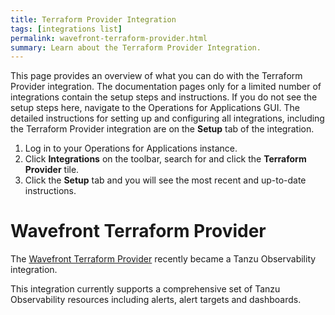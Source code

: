```yaml
---
title: Terraform Provider Integration
tags: [integrations list]
permalink: wavefront-terraform-provider.html
summary: Learn about the Terraform Provider Integration.
---
```


This page provides an overview of what you can do with the Terraform Provider integration. The documentation pages only for a limited number of integrations contain the setup steps and instructions. If you do not see the setup steps here, navigate to the Operations for Applications GUI. The detailed instructions for setting up and configuring all integrations, including the Terraform Provider integration are on the **Setup** tab of the integration.

1. Log in to your Operations for Applications instance. 
2. Click **Integrations** on the toolbar, search for and click the **Terraform Provider** tile. 
3. Click the **Setup** tab and you will see the most recent and up-to-date instructions.

# Wavefront Terraform Provider

The [Wavefront  Terraform Provider](https://github.com/vmware/terraform-provider-wavefront) recently became a Tanzu Observability integration.

This integration currently supports a comprehensive set of Tanzu Observability resources including alerts, alert targets and dashboards.




